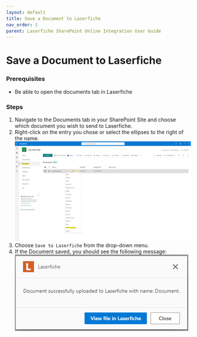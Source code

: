 ```yaml
---
layout: default
title: Save a Document to Laserfiche
nav_order: 1
parent: Laserfiche SharePoint Online Integration User Guide
---
```


# Save a Document to Laserfiche

### Prerequisites

- Be able to open the documents tab in Laserfiche

### Steps

1. Navigate to the Documents tab in your SharePoint Site and choose which document you wish to send to Laserfiche.
1. Right-click on the entry you chose or select the ellipses to the right of the name.
   <a href="../assets/images/saveToLaserfiche.png"><img src="../assets/images/saveToLaserfiche.png"></a>
1. Choose `Save to Laserfiche` from the drop-down menu.
1. If the Document saved, you should see the following message:
   <a href="../assets/images/successfulSave.png"><img src="../assets/images/successfulSave.png"></a>
